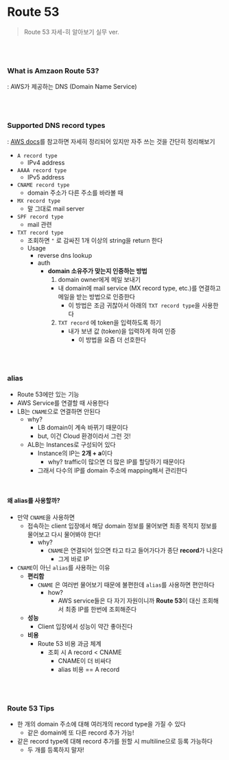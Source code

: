 # Route 53

> Route 53  자세-히 알아보기 실무 ver.

<br>

<br>

### What is Amzaon Route 53?

: AWS가 제공하는 DNS (Domain Name Service)

<br>

<br>

### Supported DNS record types

: [AWS docs](https://docs.aws.amazon.com/Route53/latest/DeveloperGuide/ResourceRecordTypes.html)를 참고하면 자세히 정리되어 있지만 자주 쓰는 것을 간단히 정리해보기

- `A record type`
  - IPv4 address
- `AAAA record type`
  - IPv5 address
- `CNAME record type`
  - domain 주소가 다른 주소를 바라볼 때
- `MX record type`
  - 말 그대로 mail server
- `SPF record type`
  - mail 관련
- `TXT record type`
  - 조회하면 `"` 로 감싸진 1개 이상의 string을 return 한다
  - Usage
    - reverse dns lookup
    - auth
      - **domain 소유주가 맞는지 인증하는 방법**
        1.  domain owner에게 메일 보내기
           - 내 domain에 mail service (MX record type, etc.)를 연결하고 메일을 받는 방법으로 인증한다
             - 이 방법은 조금 귀찮아서 아래의 `TXT record type`을 사용한다 
        2. `TXT record` 에 token을 입력하도록 하기
           - 내가 보낸 값 (token)을 입력하게 하여 인증
             - 이 방법을 요즘 더 선호한다

<br>

<br>

### alias

- Route 53에만 있는 기능
- AWS Service를 연결할 때 사용한다
- LB는 `CNAME`으로 연결하면 안된다
  - why?
    - LB domain이 계속 바뀌기 때문이다
    - but, 이건 Cloud 환경이라서 그런 것!
  - ALB는 Instances로 구성되어 있다
    - Instance의 IP는 **2개 + a**이다
      - why? traffic이 많으면 더 많은 IP를 할당하기 때문이다
    - 그래서 다수의 IP를 domain 주소에 mapping해서 관리한다

<br>

#### 왜 alias를 사용할까?

- 만약 `CNAME`을 사용하면
  - 접속하는 client 입장에서 해당 domain 정보를 물어보면 최종 목적지 정보를 물어보고 다시 물어봐야 한다!
    - why?
      - `CNAME`은 연결되어 있으면 타고 타고 들어가다가 종단 **record**가 나온다
        - 그게 바로 IP
- `CNAME`이 아닌 `alias`를 사용하는 이유
  - **편리함**
    - `CNAME` 은 여러번 물어보기 때문에 불편한데 `alias`를 사용하면 편안하다
      - how?
        - AWS service들은 다 자기 자원이니까 **Route 53**이 대신 조회해서 최종 IP를 한번에 조회해준다 
  - **성능**
    - Client 입장에서 성능이 약간 좋아진다
  - **비용**
    - Route 53 비용 과금 체계
      - 조회 시 A record < CNAME
        - CNAME이 더 비싸다
        - alias 비용 == A record

<br>

<br>

### Route 53 Tips

- 한 개의 domain 주소에 대해 여러개의 record type을 가질 수 있다
  - 같은 domain에 또 다른 record 추가 가능!
- 같은 record type에 대해 record 추가를 원할 시 multiline으로 등록 가능하다
  - 두 개를 등록하지 말자!
